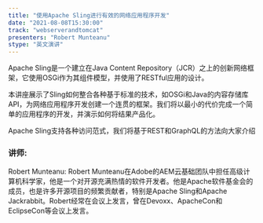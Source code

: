 ```yaml
---
title: "使用Apache Sling进行有效的网络应用程序开发"
date: "2021-08-08T15:30:00" 
track: "webserverandtomcat"
presenters: "Robert Munteanu"
stype: "英文演讲"
---
```

Apache Sling是一个建立在Java Content Repository（JCR）之上的创新网络框架，它使用OSGi作为其组件模型，并使用了RESTful应用的设计。
 

 本讲座展示了Sling如何整合各种基于标准的技术，如OSGi和Java的内容存储库API，为网络应用程序开发创建一个连贯的框架。我们将以最小的代价完成一个简单的应用程序的开发，并演示如何将结果产品化。
 

 Apache Sling支持各种访问范式，我们将基于REST和GraphQL的方法向大家介绍
 ### 讲师: 
 Robert Munteanu: Robert Munteanu在Adobe的AEM云基础团队中担任高级计算机科学家，他是一个对开源充满热情的软件开发者。他是Apache软件基金会的成员，也是许多开源项目的频繁贡献者，特别是Apache Sling和Apache Jackrabbit。Robert经常在会议上发言，曾在Devoxx、ApacheCon和EclipseCon等会议上发言。